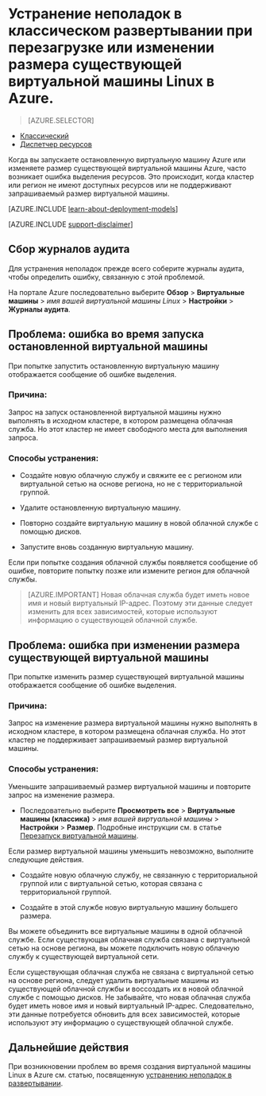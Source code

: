 <properties
   pageTitle="Неполадки при перезапуске или изменении размера виртуальной машины | Microsoft Azure"
   description="Устранение неполадок в классическом развертывании при перезагрузке или изменении размера существующей виртуальной машины Linux в Azure."
   services="virtual-machines-linux"
   documentationCenter=""
   authors="Deland-Han"
   manager="felixwu"
   editor=""
   tags="top-support-issue"/>

<tags
   ms.service="virtual-machines-linux"
   ms.topic="support-article"
   ms.tgt_pltfrm="vm-linux"
   ms.workload="required"
   ms.date="09/20/2016"
   ms.devlang="na"
   ms.author="delhan"/>

# Устранение неполадок в классическом развертывании при перезагрузке или изменении размера существующей виртуальной машины Linux в Azure.

> [AZURE.SELECTOR]
- [Классический](../articles/virtual-machines/virtual-machines-linux-classic-restart-resize-error-troubleshooting.md)
- [Диспетчер ресурсов](../articles/virtual-machines/virtual-machines-linux-restart-resize-error-troubleshooting.md)

Когда вы запускаете остановленную виртуальную машину Azure или изменяете размер существующей виртуальной машины Azure, часто возникает ошибка выделения ресурсов. Это происходит, когда кластер или регион не имеют доступных ресурсов или не поддерживают запрашиваемый размер виртуальной машины.

[AZURE.INCLUDE [learn-about-deployment-models](../../includes/learn-about-deployment-models-classic-include.md)]

[AZURE.INCLUDE [support-disclaimer](../../includes/support-disclaimer.md)]

## Сбор журналов аудита

Для устранения неполадок прежде всего соберите журналы аудита, чтобы определить ошибку, связанную с этой проблемой.

На портале Azure последовательно выберите **Обзор** > **Виртуальные машины** > _имя вашей виртуальной машины Linux_ > **Настройки** > **Журналы аудита**.

## Проблема: ошибка во время запуска остановленной виртуальной машины

При попытке запустить остановленную виртуальную машину отображается сообщение об ошибке выделения.

### Причина:

Запрос на запуск остановленной виртуальной машины нужно выполнять в исходном кластере, в котором размещена облачная служба. Но этот кластер не имеет свободного места для выполнения запроса.

### Способы устранения:

* Создайте новую облачную службу и свяжите ее с регионом или виртуальной сетью на основе региона, но не с территориальной группой.

* Удалите остановленную виртуальную машину.

* Повторно создайте виртуальную машину в новой облачной службе с помощью дисков.

* Запустите вновь созданную виртуальную машину.

Если при попытке создания облачной службы появляется сообщение об ошибке, повторите попытку позже или измените регион для облачной службы.

> [AZURE.IMPORTANT] Новая облачная служба будет иметь новое имя и новый виртуальный IP-адрес. Поэтому эти данные следует изменить для всех зависимостей, которые используют информацию о существующей облачной службе.

## Проблема: ошибка при изменении размера существующей виртуальной машины

При попытке изменить размер существующей виртуальной машины отображается сообщение об ошибке выделения.

### Причина:

Запрос на изменение размера виртуальной машины нужно выполнять в исходном кластере, в котором размещена облачная служба. Но этот кластер не поддерживает запрашиваемый размер виртуальной машины.

### Способы устранения:

Уменьшите запрашиваемый размер виртуальной машины и повторите запрос на изменение размера.

* Последовательно выберите **Просмотреть все** > **Виртуальные машины (классика)** > _имя вашей виртуальной машины_ > **Настройки** > **Размер**. Подробные инструкции см. в статье [Перезапуск виртуальной машины](https://msdn.microsoft.com/library/dn168976.aspx).

Если размер виртуальной машины уменьшить невозможно, выполните следующие действия.

  * Создайте новую облачную службу, не связанную с территориальной группой или с виртуальной сетью, которая связана с территориальной группой.

  * Создайте в этой службе новую виртуальную машину большего размера.

Вы можете объединить все виртуальные машины в одной облачной службе. Если существующая облачная служба связана с виртуальной сетью на основе региона, вы можете подключить новую облачную службу к существующей виртуальной сети.

Если существующая облачная служба не связана с виртуальной сетью на основе региона, следует удалить виртуальные машины из существующей облачной службы и воссоздать их в новой облачной службе с помощью дисков. Не забывайте, что новая облачная служба будет иметь новое имя и новый виртуальный IP-адрес. Следовательно, эти данные потребуется обновить для всех зависимостей, которые используют эту информацию о существующей облачной службе.

## Дальнейшие действия

При возникновении проблем во время создания виртуальной машины Linux в Azure см. статью, посвященную [устранению неполадок в развертывании](../virtual-machines/virtual-machines-linux-troubleshoot-deployment-new-vm.md).

<!---HONumber=AcomDC_0921_2016-->